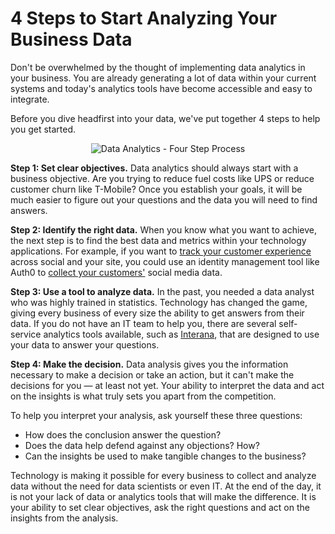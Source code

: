 # 4 Steps to Start Analyzing Your Business Data

Don't be overwhelmed by the thought of implementing data analytics in your business. You are already generating a lot of data within your current systems and today's analytics tools have become accessible and easy to integrate.

Before you dive headfirst into your data, we've put together 4 steps to help you get started.

<center>
<img src="https://cdn.auth0.com/blog/datalytics/four-step-process.png" alt="Data Analytics - Four Step Process" />
</center>

**Step 1: Set clear objectives.** Data analytics should always start with a business objective. Are you trying to reduce fuel costs like UPS or reduce customer churn like T-Mobile? Once you establish your goals, it will be much easier to figure out your questions and the data you will need to find answers.

**Step 2: Identify the right data.** When you know what you want to achieve, the next step is to find the best data and metrics within your technology applications. For example, if you want to [track your customer experience](https://www.zendesk.com/resources/why-companies-should-invest-in-the-customer-experience/) across social and your site, you could use an identity management tool like Auth0 to [collect your customers'](https://auth0.com/blog/360-view-of-customer-by-managing-identity/) social media data.

**Step 3: Use a tool to analyze data.** In the past, you needed a data analyst who was highly trained in statistics. Technology has changed the game, giving every business of every size the ability to get answers from their data. If you do not have an IT team to help you, there are several self-service analytics tools available, such as [Interana](https://www.interana.com/product), that are designed to use your data to answer your questions.

**Step 4: Make the decision.** Data analysis gives you the information necessary to make a decision or take an action, but it can't make the decisions for you  — at least not yet. Your ability to interpret the data and act on the insights is what truly sets you apart from the competition.

To help you interpret your analysis, ask yourself these three questions:

* How does the conclusion answer the question?
* Does the data help defend against any objections? How?
* Can the insights be used to make tangible changes to the business?

Technology is making it possible for every business to collect and analyze data without the need for data scientists or even IT. At the end of the day, it is not your lack of data or analytics tools that will make the difference. It is your ability to set clear objectives, ask the right questions and act on the insights from the analysis.